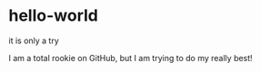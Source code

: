 # hello-world
it is only a try

I am a total rookie on GitHub, but I am trying to do my really best!
